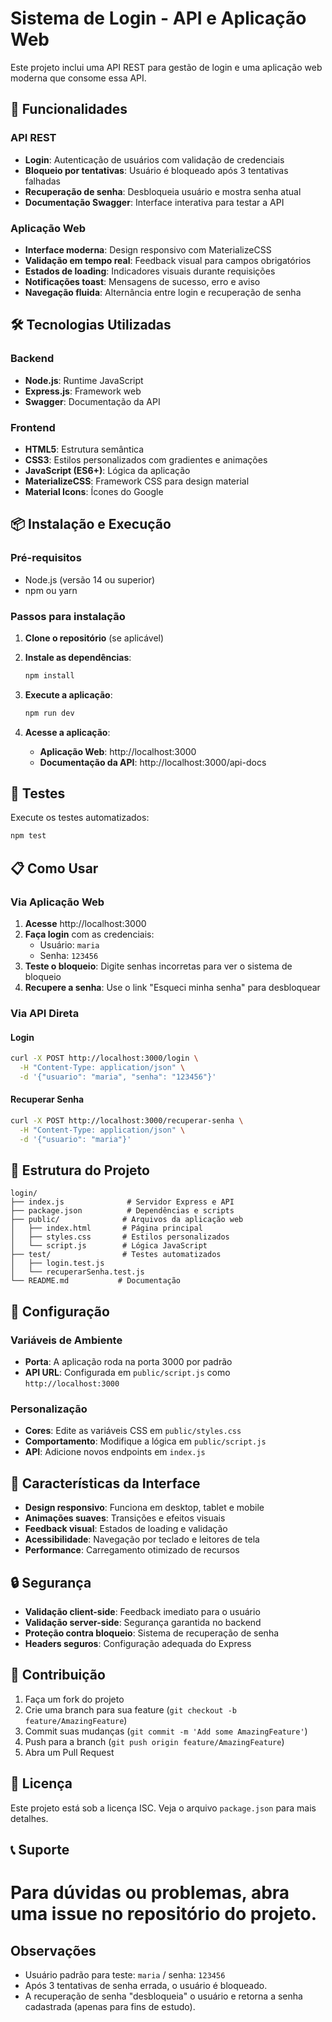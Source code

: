 # Sistema de Login - API e Aplicação Web


Este projeto inclui uma API REST para gestão de login e uma aplicação web moderna que consome essa API.

## 🚀 Funcionalidades

### API REST
- **Login**: Autenticação de usuários com validação de credenciais
- **Bloqueio por tentativas**: Usuário é bloqueado após 3 tentativas falhadas
- **Recuperação de senha**: Desbloqueia usuário e mostra senha atual
- **Documentação Swagger**: Interface interativa para testar a API

### Aplicação Web
- **Interface moderna**: Design responsivo com MaterializeCSS
- **Validação em tempo real**: Feedback visual para campos obrigatórios
- **Estados de loading**: Indicadores visuais durante requisições
- **Notificações toast**: Mensagens de sucesso, erro e aviso
- **Navegação fluida**: Alternância entre login e recuperação de senha

## 🛠️ Tecnologias Utilizadas

### Backend
- **Node.js**: Runtime JavaScript
- **Express.js**: Framework web
- **Swagger**: Documentação da API

### Frontend
- **HTML5**: Estrutura semântica
- **CSS3**: Estilos personalizados com gradientes e animações
- **JavaScript (ES6+)**: Lógica da aplicação
- **MaterializeCSS**: Framework CSS para design material
- **Material Icons**: Ícones do Google

## 📦 Instalação e Execução

### Pré-requisitos
- Node.js (versão 14 ou superior)
- npm ou yarn

### Passos para instalação

1. **Clone o repositório** (se aplicável)
2. **Instale as dependências**:
   ```bash
   npm install
   ```

3. **Execute a aplicação**:
   ```bash
   npm run dev
   ```

4. **Acesse a aplicação**:
   - **Aplicação Web**: http://localhost:3000
   - **Documentação da API**: http://localhost:3000/api-docs

## 🧪 Testes

Execute os testes automatizados:

```bash
npm test
```

## 📋 Como Usar

### Via Aplicação Web

1. **Acesse** http://localhost:3000
2. **Faça login** com as credenciais:
   - Usuário: `maria`
   - Senha: `123456`
3. **Teste o bloqueio**: Digite senhas incorretas para ver o sistema de bloqueio
4. **Recupere a senha**: Use o link "Esqueci minha senha" para desbloquear

### Via API Direta

#### Login
```bash
curl -X POST http://localhost:3000/login \
  -H "Content-Type: application/json" \
  -d '{"usuario": "maria", "senha": "123456"}'

```
#### Recuperar Senha
```bash
curl -X POST http://localhost:3000/recuperar-senha \
  -H "Content-Type: application/json" \
  -d '{"usuario": "maria"}'
```

## 📁 Estrutura do Projeto

```
login/
├── index.js              # Servidor Express e API
├── package.json          # Dependências e scripts
├── public/              # Arquivos da aplicação web
│   ├── index.html       # Página principal
│   ├── styles.css       # Estilos personalizados
│   └── script.js        # Lógica JavaScript
├── test/                # Testes automatizados
│   ├── login.test.js
│   └── recuperarSenha.test.js
└── README.md           # Documentação
```

## 🔧 Configuração

### Variáveis de Ambiente
- **Porta**: A aplicação roda na porta 3000 por padrão
- **API URL**: Configurada em `public/script.js` como `http://localhost:3000`

### Personalização
- **Cores**: Edite as variáveis CSS em `public/styles.css`
- **Comportamento**: Modifique a lógica em `public/script.js`
- **API**: Adicione novos endpoints em `index.js`

## 🎨 Características da Interface

- **Design responsivo**: Funciona em desktop, tablet e mobile
- **Animações suaves**: Transições e efeitos visuais
- **Feedback visual**: Estados de loading e validação
- **Acessibilidade**: Navegação por teclado e leitores de tela
- **Performance**: Carregamento otimizado de recursos

## 🔒 Segurança

- **Validação client-side**: Feedback imediato para o usuário
- **Validação server-side**: Segurança garantida no backend
- **Proteção contra bloqueio**: Sistema de recuperação de senha
- **Headers seguros**: Configuração adequada do Express

## 🤝 Contribuição

1. Faça um fork do projeto
2. Crie uma branch para sua feature (`git checkout -b feature/AmazingFeature`)
3. Commit suas mudanças (`git commit -m 'Add some AmazingFeature'`)
4. Push para a branch (`git push origin feature/AmazingFeature`)
5. Abra um Pull Request

## 📄 Licença

Este projeto está sob a licença ISC. Veja o arquivo `package.json` para mais detalhes.

## 📞 Suporte

Para dúvidas ou problemas, abra uma issue no repositório do projeto. 
=======
## Observações
- Usuário padrão para teste: `maria` / senha: `123456`
- Após 3 tentativas de senha errada, o usuário é bloqueado.
- A recuperação de senha "desbloqueia" o usuário e retorna a senha cadastrada (apenas para fins de estudo). 
